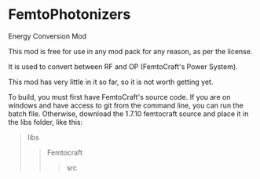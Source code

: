 FemtoPhotonizers
==========

Energy Conversion Mod

This mod is free for use in any mod pack for any reason, as per the license. 

It is used to convert between RF and OP (FemtoCraft's Power System).

This mod has very little in it so far, so it is not worth getting yet.
 
To build, you must first have FemtoCraft's source code. If you are on windows and have access to git from the command line, you can run the batch file. Otherwise, download the 1.7.10 femtocraft source and place it in the libs folder, like this:

>libs
>>Femtocraft
>>>src
  